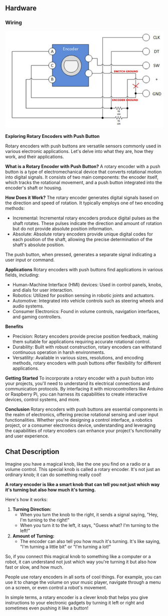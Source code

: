 
## Hardware
### Wiring
![alt text](encoder_wiring.png)

**Exploring Rotary Encoders with Push Button**

Rotary encoders with push buttons are versatile sensors commonly used in various electronic applications. Let's delve into what they are, how they work, and their applications.

**What is a Rotary Encoder with Push Button?**
A rotary encoder with a push button is a type of electromechanical device that converts rotational motion into digital signals. It consists of two main components: the encoder itself, which tracks the rotational movement, and a push button integrated into the encoder's shaft or housing.

**How Does it Work?**
The rotary encoder generates digital signals based on the direction and speed of rotation. It typically employs one of two encoding methods:
- Incremental: Incremental rotary encoders produce digital pulses as the shaft rotates. These pulses indicate the direction and amount of rotation but do not provide absolute position information.
- Absolute: Absolute rotary encoders provide unique digital codes for each position of the shaft, allowing the precise determination of the shaft's absolute position.

The push button, when pressed, generates a separate signal indicating a user input or command.

**Applications**
Rotary encoders with push buttons find applications in various fields, including:
- Human-Machine Interface (HMI) devices: Used in control panels, knobs, and dials for user interaction.
- Robotics: Utilized for position sensing in robotic joints and actuators.
- Automotive: Integrated into vehicle controls such as steering wheels and audio systems.
- Consumer Electronics: Found in volume controls, navigation interfaces, and gaming controllers.

**Benefits**
- Precision: Rotary encoders provide precise position feedback, making them suitable for applications requiring accurate rotational control.
- Durability: Built with robust construction, rotary encoders can withstand continuous operation in harsh environments.
- Versatility: Available in various sizes, resolutions, and encoding methods, rotary encoders with push buttons offer flexibility for different applications.

**Getting Started**
To incorporate a rotary encoder with a push button into your projects, you'll need to understand its electrical connections and communication protocols. By interfacing it with microcontrollers like Arduino or Raspberry Pi, you can harness its capabilities to create interactive devices, control systems, and more.

**Conclusion**
Rotary encoders with push buttons are essential components in the realm of electronics, offering precise rotational sensing and user input functionalities. Whether you're designing a control interface, a robotics project, or a consumer electronics device, understanding and leveraging the capabilities of rotary encoders can enhance your project's functionality and user experience.

## Chat Description
Imagine you have a magical knob, like the one you find on a radio or a volume control. This special knob is called a rotary encoder. It's not just an ordinary knob; it can do something really cool!

**A rotary encoder is like a smart knob that can tell you not just which way it's turning but also how much it's turning.**

Here's how it works:

1. **Turning Direction:**
    - When you turn the knob to the right, it sends a signal saying, "Hey, I'm turning to the right!"
    - When you turn it to the left, it says, "Guess what? I'm turning to the left!"
2. **Amount of Turning:**
    - The encoder can also tell you how much it's turning. It's like saying, "I'm turning a little bit" or "I'm turning a lot!"

So, if you connect this magical knob to something like a computer or a robot, it can understand not just which way you're turning it but also how fast or slow, and how much.

People use rotary encoders in all sorts of cool things. For example, you can use it to change the volume on your music player, navigate through a menu on a screen, or even control a robot's movement.

In simple terms, a rotary encoder is a clever knob that helps you give instructions to your electronic gadgets by turning it left or right and sometimes even pushing it like a button!

